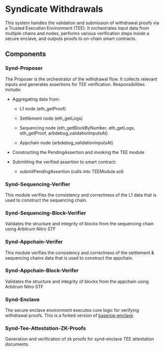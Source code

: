 # Syndicate Withdrawals

This system handles the validation and submission of withdrawal proofs via a Trusted Execution Environment (TEE). It orchestrates input data from multiple chains and nodes, performs various verification steps inside a secure enclave, and outputs proofs to on-chain smart contracts.

## Components

### Synd-Proposer

The Proposer is the orchestrator of the withdrawal flow. It collects relevant inputs and generates assertions for TEE verification. Responsibilities include:

- Aggregating data from:

  - L1 node (eth_getProof)

  - Settlement node (eth_getLogs)

  - Sequencing node (eth_getBlockByNumber, eth_getLogs, eth_getProof, arbdebug_validationInputsAt)

  - Appchain node (arbdebug_validationInputsAt)

- Constructing the PendingAssertion and invoking the TEE module

- Submitting the verified assertion to smart contract:

  - submitPendingAssertion (calls into TEEModule.sol)

### Synd-Sequencing-Verifier

This module verifies the consistency and correctness of the L1 data that is used to construct the sequencing chain.

### Synd-Sequencing-Block-Verifier

Validates the structure and integrity of blocks from the sequencing chain using Arbitrum Nitro STF

### Synd-Appchain-Verifer

This module verifies the consistency and correctness of the settlement & sequencing chains data that is used to construct the appchain.

### Synd-Appchain-Block-Verifer

Validates the structure and integrity of blocks from the appchain using Arbitrum Nitro STF

### Synd-Enclave

The secure enclave environment executes core logic for verifying withdrawal proofs. This is a forked version of [base/op-enclave](https://github.com/base/op-enclave).

### Synd-Tee-Attestation-ZK-Proofs

Generation and verification of zk proofs for synd-enclave TEE attestation documents.